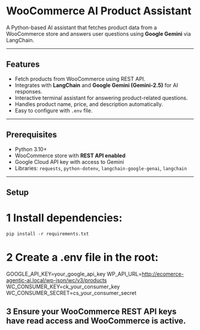 # WooCommerce AI Product Assistant

A Python-based AI assistant that fetches product data from a WooCommerce store and answers user questions using **Google Gemini** via LangChain.

---

## Features

- Fetch products from WooCommerce using REST API.
- Integrates with **LangChain** and **Google Gemini (Gemini-2.5)** for AI responses.
- Interactive terminal assistant for answering product-related questions.
- Handles product name, price, and description automatically.
- Easy to configure with `.env` file.

---

## Prerequisites

- Python 3.10+
- WooCommerce store with **REST API enabled**
- Google Cloud API key with access to Gemini
- Libraries: `requests`, `python-dotenv`, `langchain-google-genai`, `langchain`

---

## Setup
# 1 Install dependencies:
`pip install -r requirements.txt`



# 2 Create a .env file in the root:

GOOGLE_API_KEY=your_google_api_key
WP_API_URL=http://ecomerce-agentic-ai.local/wp-json/wc/v3/products
WC_CONSUMER_KEY=ck_your_consumer_key
WC_CONSUMER_SECRET=cs_your_consumer_secret

## 3 Ensure your WooCommerce REST API keys have read access and WooCommerce is active.

